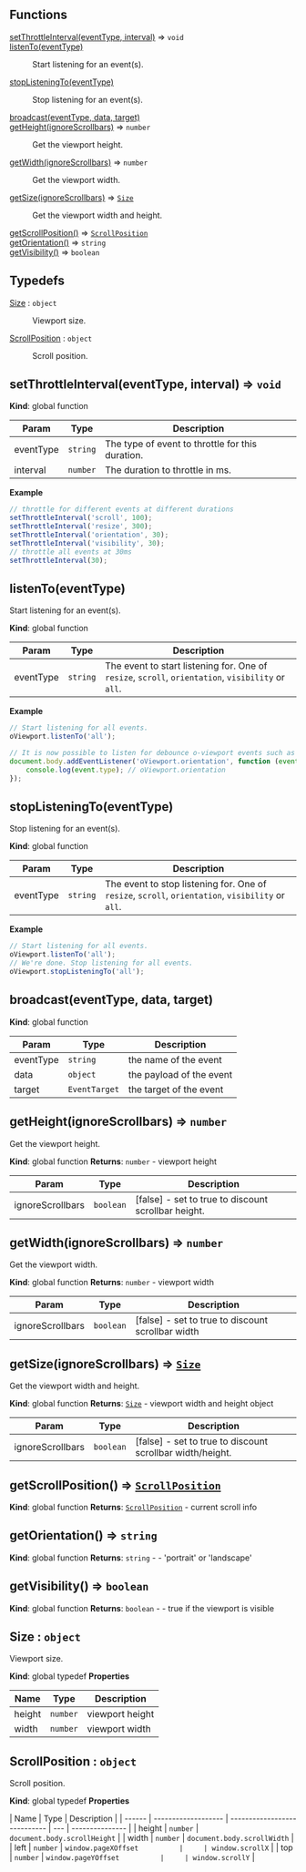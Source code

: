 ## Functions

<dl>
<dt><a href="#setThrottleInterval">setThrottleInterval(eventType, interval)</a> ⇒ <code>void</code></dt>
<dd></dd>
<dt><a href="#listenTo">listenTo(eventType)</a></dt>
<dd><p>Start listening for an event(s).</p>
</dd>
<dt><a href="#stopListeningTo">stopListeningTo(eventType)</a></dt>
<dd><p>Stop listening for an event(s).</p>
</dd>
<dt><a href="#broadcast">broadcast(eventType, data, target)</a></dt>
<dd></dd>
<dt><a href="#getHeight">getHeight(ignoreScrollbars)</a> ⇒ <code>number</code></dt>
<dd><p>Get the viewport height.</p>
</dd>
<dt><a href="#getWidth">getWidth(ignoreScrollbars)</a> ⇒ <code>number</code></dt>
<dd><p>Get the viewport width.</p>
</dd>
<dt><a href="#getSize">getSize(ignoreScrollbars)</a> ⇒ <code><a href="#Size">Size</a></code></dt>
<dd><p>Get the viewport width and height.</p>
</dd>
<dt><a href="#getScrollPosition">getScrollPosition()</a> ⇒ <code><a href="#ScrollPosition">ScrollPosition</a></code></dt>
<dd></dd>
<dt><a href="#getOrientation">getOrientation()</a> ⇒ <code>string</code></dt>
<dd></dd>
<dt><a href="#getVisibility">getVisibility()</a> ⇒ <code>boolean</code></dt>
<dd></dd>
</dl>

## Typedefs

<dl>
<dt><a href="#Size">Size</a> : <code>object</code></dt>
<dd><p>Viewport size.</p>
</dd>
<dt><a href="#ScrollPosition">ScrollPosition</a> : <code>object</code></dt>
<dd><p>Scroll position.</p>
</dd>
</dl>

<a name="setThrottleInterval"></a>

## setThrottleInterval(eventType, interval) ⇒ <code>void</code>

**Kind**: global function

| Param     | Type                | Description                                      |
| --------- | ------------------- | ------------------------------------------------ |
| eventType | <code>string</code> | The type of event to throttle for this duration. |
| interval  | <code>number</code> | The duration to throttle in ms.                  |

**Example**

```js
// throttle for different events at different durations
setThrottleInterval('scroll', 100);
setThrottleInterval('resize', 300);
setThrottleInterval('orientation', 30);
setThrottleInterval('visibility', 30);
// throttle all events at 30ms
setThrottleInterval(30);
```

<a name="listenTo"></a>

## listenTo(eventType)

Start listening for an event(s).

**Kind**: global function

| Param     | Type                | Description                                                                                        |
| --------- | ------------------- | -------------------------------------------------------------------------------------------------- |
| eventType | <code>string</code> | The event to start listening for. One of `resize`, `scroll`, `orientation`, `visibility` or `all`. |

**Example**

```js
// Start listening for all events.
oViewport.listenTo('all');

// It is now possible to listen for debounce o-viewport events such as `oViewport.orientation`.
document.body.addEventListener('oViewport.orientation', function (event) {
	console.log(event.type); // oViewport.orientation
});
```

<a name="stopListeningTo"></a>

## stopListeningTo(eventType)

Stop listening for an event(s).

**Kind**: global function

| Param     | Type                | Description                                                                                       |
| --------- | ------------------- | ------------------------------------------------------------------------------------------------- |
| eventType | <code>string</code> | The event to stop listening for. One of `resize`, `scroll`, `orientation`, `visibility` or `all`. |

**Example**

```js
// Start listening for all events.
oViewport.listenTo('all');
// We're done. Stop listening for all events.
oViewport.stopListeningTo('all');
```

<a name="broadcast"></a>

## broadcast(eventType, data, target)

**Kind**: global function

| Param     | Type                     | Description              |
| --------- | ------------------------ | ------------------------ |
| eventType | <code>string</code>      | the name of the event    |
| data      | <code>object</code>      | the payload of the event |
| target    | <code>EventTarget</code> | the target of the event  |

<a name="getHeight"></a>

## getHeight(ignoreScrollbars) ⇒ <code>number</code>

Get the viewport height.

**Kind**: global function
**Returns**: <code>number</code> - viewport height

| Param            | Type                 | Description                                         |
| ---------------- | -------------------- | --------------------------------------------------- |
| ignoreScrollbars | <code>boolean</code> | [false] - set to true to discount scrollbar height. |

<a name="getWidth"></a>

## getWidth(ignoreScrollbars) ⇒ <code>number</code>

Get the viewport width.

**Kind**: global function
**Returns**: <code>number</code> - viewport width

| Param            | Type                 | Description                                       |
| ---------------- | -------------------- | ------------------------------------------------- |
| ignoreScrollbars | <code>boolean</code> | [false] - set to true to discount scrollbar width |

<a name="getSize"></a>

## getSize(ignoreScrollbars) ⇒ [<code>Size</code>](#Size)

Get the viewport width and height.

**Kind**: global function
**Returns**: [<code>Size</code>](#Size) - viewport width and height object

| Param            | Type                 | Description                                               |
| ---------------- | -------------------- | --------------------------------------------------------- |
| ignoreScrollbars | <code>boolean</code> | [false] - set to true to discount scrollbar width/height. |

<a name="getScrollPosition"></a>

## getScrollPosition() ⇒ [<code>ScrollPosition</code>](#ScrollPosition)

**Kind**: global function
**Returns**: [<code>ScrollPosition</code>](#ScrollPosition) - current scroll info
<a name="getOrientation"></a>

## getOrientation() ⇒ <code>string</code>

**Kind**: global function
**Returns**: <code>string</code> - - 'portrait' or 'landscape'
<a name="getVisibility"></a>

## getVisibility() ⇒ <code>boolean</code>

**Kind**: global function
**Returns**: <code>boolean</code> - - true if the viewport is visible
<a name="Size"></a>

## Size : <code>object</code>

Viewport size.

**Kind**: global typedef
**Properties**

| Name   | Type                | Description     |
| ------ | ------------------- | --------------- |
| height | <code>number</code> | viewport height |
| width  | <code>number</code> | viewport width  |

<a name="ScrollPosition"></a>

## ScrollPosition : <code>object</code>

Scroll position.

**Kind**: global typedef
**Properties**

| Name   | Type                | Description                  |
| ------ | ------------------- | ---------------------------- | --- | --------------- |
| height | <code>number</code> | `document.body.scrollHeight` |
| width  | <code>number</code> | `document.body.scrollWidth`  |
| left   | <code>number</code> | `window.pageXOffset          |     | window.scrollX` |
| top    | <code>number</code> | `window.pageYOffset          |     | window.scrollY` |

